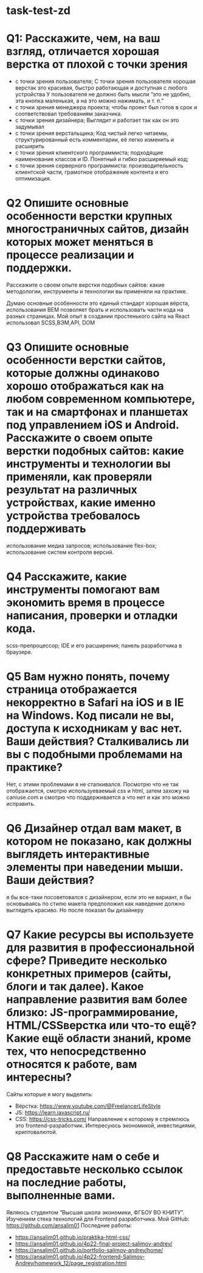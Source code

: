 # task-test-zd

# Q1: Расскажите, чем, на ваш взгляд, отличается хорошая верстка от плохой с точки зрения

- с точки зрения пользователя;
  С точки зрения пользователя хорошая верстак это красивая, быстро работающая и доступная с любого устройства
  У пользователя не должно быть мысли “это не удобно, эта кнопка маленькая, а на это можно нажимать, и т. п.”
- с точки зрения менеджера проекта;
  чтобы проект был готов в срок и соответствовал требованиям заказчика.
- с точки зрения дизайнера;
  Выглядит и работает так как он это задумывал
- с точки зрения верстальщика;
  Код чистый легко читаемы, структурированный есть комментарии, её легко изменить и расширить
- с точки зрения клиентского программиста;
  подходящие наименование классов и ID. Понятный и гибко расширяемый код;
- с точки зрения серверного программиста:
  производительность клиентской части, грамотное отображение контента и его оптимизация.

# Q2 Опишите основные особенности верстки крупных многостраничных сайтов, дизайн которых может меняться в процессе реализации и поддержки.
Расскажите о своем опыте верстки подобных сайтов: какие методологии, инструменты и технологии вы применяли на практике.

Думаю основные особенности это единый стандарт хорошая вёрста, использования ВЕМ позволяет брать и использовать части кода на разных страницах.
Мой опыт в создании простенького сайта на React использовал SCSS,ВЭМ,API, DOM

# Q3 Опишите основные особенности верстки сайтов, которые должны одинаково хорошо отображаться как на любом современном компьютере, так и на смартфонах и планшетах под управлением iOS и Android. Расскажите о своем опыте верстки подобных сайтов: какие инструменты и технологии вы применяли, как проверяли результат на различных устройствах, какие именно устройства требовалось поддерживать

использование медиа запросов;
использование flex-box;
использование систем контроля версий.

# Q4 Расскажите, какие инструменты помогают вам экономить время в процессе написания, проверки и отладки кода.

scss-препроцессор;
IDE и его расширения;
панель разработчика в браузере.

# Q5 Вам нужно понять, почему страница отображается некорректно в Safari на iOS и в IE на Windows. Код писали не вы, доступа к исходникам у вас нет. Ваши действия? Сталкивались ли вы с подобными проблемами на практике?

Нет, с этими проблемами я не сталкивался. Посмотрю что не так отображается, смотрю используеваемый css и html, затем захожу на caniuse.com и смотрю что поддерживается а что нет и как это можно исправить.

# Q6 Дизайнер отдал вам макет, в котором не показано, как должны выглядеть интерактивные элементы при наведении мыши. Ваши действия?

я бы все-таки посоветовался с дизайнером, если это не вариант, я бы основываясь по стилю макета предположил как наведение должно выглядеть красиво. Но после показал бы дизайнеру

# Q7 Какие ресурсы вы используете для развития в профессиональной сфере? Приведите несколько конкретных примеров (сайты, блоги и так далее). Какое направление развития вам более близко: JS-программирование, HTML/CSSверстка или что-то ещё? Какие ещё области знаний, кроме тех, что непосредственно относятся к работе, вам интересны?

Сайты которые я могу выделить:
- Вёрстка: https://www.youtube.com/@FreelancerLifeStyle
- JS: https://learn.javascript.ru/
- CSS: https://css-tricks.com/
Направление к которому я стремлюсь это frontend-разработчик.
Интересуюсь экономикой, инвестициями, криптовалютой.

# Q8 Расскажите нам о себе и предоставьте несколько ссылок на последние работы, выполненные вами.

Являюсь студентом “Высшая школа экономики, ФГБОУ ВО КНИТУ”. Изучением стека технологий для Frontend разработчика.
Мой GitHub: https://github.com/ansalim01
Последние работы:
- https://ansalim01.github.io/praktika-html-css/
- https://ansalim01.github.io/4p22-final-project-salimov-andrey/
- https://ansalim01.github.io/portfolio-salimov-andrey/home/
- https://ansalim01.github.io/4p22-frontend-Salimov-Andrey/homework_12/page_registration.html
